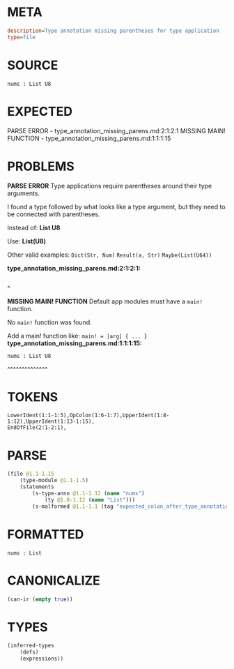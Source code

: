 # META
~~~ini
description=Type annotation missing parentheses for type application
type=file
~~~
# SOURCE
~~~roc
nums : List U8
~~~
# EXPECTED
PARSE ERROR - type_annotation_missing_parens.md:2:1:2:1
MISSING MAIN! FUNCTION - type_annotation_missing_parens.md:1:1:1:15
# PROBLEMS
**PARSE ERROR**
Type applications require parentheses around their type arguments.

I found a type followed by what looks like a type argument, but they need to be connected with parentheses.

Instead of:
    **List U8**

Use:
    **List(U8)**

Other valid examples:
    `Dict(Str, Num)`
    `Result(a, Str)`
    `Maybe(List(U64))`

**type_annotation_missing_parens.md:2:1:2:1:**
```roc

```
^


**MISSING MAIN! FUNCTION**
Default app modules must have a `main!` function.

No `main!` function was found.

Add a main! function like:
`main! = |arg| { ... }`
**type_annotation_missing_parens.md:1:1:1:15:**
```roc
nums : List U8
```
^^^^^^^^^^^^^^


# TOKENS
~~~zig
LowerIdent(1:1-1:5),OpColon(1:6-1:7),UpperIdent(1:8-1:12),UpperIdent(1:13-1:15),
EndOfFile(2:1-2:1),
~~~
# PARSE
~~~clojure
(file @1.1-1.15
	(type-module @1.1-1.5)
	(statements
		(s-type-anno @1.1-1.12 (name "nums")
			(ty @1.8-1.12 (name "List")))
		(s-malformed @1.1-1.1 (tag "expected_colon_after_type_annotation"))))
~~~
# FORMATTED
~~~roc
nums : List
~~~
# CANONICALIZE
~~~clojure
(can-ir (empty true))
~~~
# TYPES
~~~clojure
(inferred-types
	(defs)
	(expressions))
~~~
